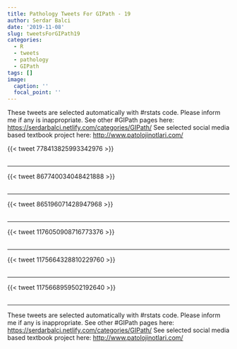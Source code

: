 ```yaml
---
title: Pathology Tweets For GIPath - 19
author: Serdar Balci
date: '2019-11-08'
slug: tweetsForGIPath19
categories:
  - R
  - tweets
  - pathology
  - GIPath
tags: []
image:
  caption: ''
  focal_point: ''
---
```



These tweets are selected automatically with #rstats code. Please inform me if any is inappropriate.
See other #GIPath pages here: https://serdarbalci.netlify.com/categories/GIPath/ 
See selected social media based textbook project here: http://www.patolojinotlari.com/

{{< tweet 778413825993342976 >}}
<br>
<br>
<hr>
{{< tweet 867740034048421888 >}}
<br>
<br>
<hr>
{{< tweet 865196071428947968 >}}
<br>
<br>
<hr>
{{< tweet 1176050908716773376 >}}
<br>
<br>
<hr>
{{< tweet 1175664328810229760 >}}
<br>
<br>
<hr>
{{< tweet 1175668959502192640 >}}
<br>
<br>
<hr>


These tweets are selected automatically with #rstats code. Please inform me if any is inappropriate.
See other #GIPath pages here: https://serdarbalci.netlify.com/categories/GIPath/ 
See selected social media based textbook project here: http://www.patolojinotlari.com/
